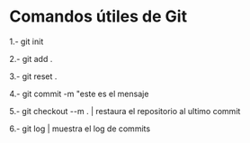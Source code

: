 # Comandos útiles de Git

1.- git init

2.- git add .

3.- git reset .

4.- git commit -m "este es el mensaje

5.- git checkout --m . | restaura el repositorio al ultimo commit

6.- git log | muestra el log de commits    